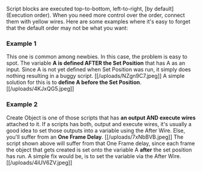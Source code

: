 Script blocks are executed top-to-bottom, left-to-right, [by default](Execution order). When you need more control over the order, connect them with yellow wires. Here are some examples where it's easy to forget that the default order may not be what you want:

### Example 1
This one is common among newbies. In this case, the problem is easy to spot. The variable **A is defined AFTER the Set Position** that has A as an input. Since A is not yet defined when Set Position was run, it simply does nothing resulting in a buggy script.
[[/uploads/NZgn9C7.jpeg]]
A simple solution for this is to **define A before the Set Position**.
[[/uploads/4KJxQG5.jpeg]]

### Example 2
Create Object is one of those scripts that has **an output AND execute wires** attached to it. If a scripts has both, output and execute wires, it's usually a good idea to set those outputs into a variable using the After Wire. Else, you'll suffer from an **One Frame Delay**.
[[/uploads/7xNbBVB.jpeg]]
The script shown above will suffer from that One Frame delay, since each frame the object that gets created is set onto the variable A **after** the set position has run. A simple fix would be, is to set the variable via the After Wire.
[[/uploads/4iUV6ZV.jpeg]]